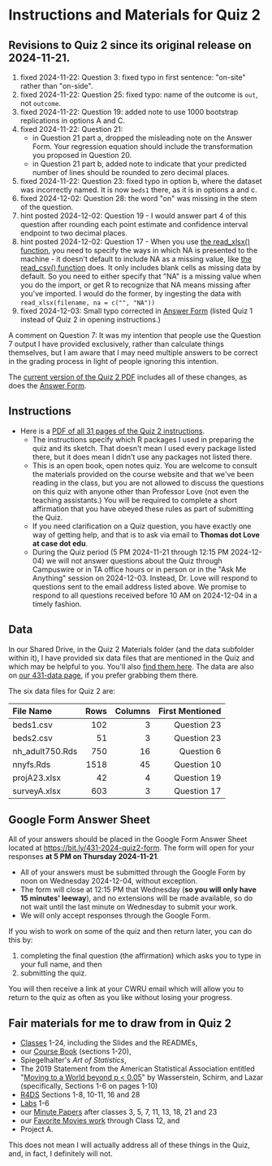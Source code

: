 # Instructions and Materials for Quiz 2

## Revisions to Quiz 2 since its original release on 2024-11-21.

1. fixed 2024-11-22: Question 3: fixed typo in first sentence: "on-site" rather than "on-side".
2. fixed 2024-11-22: Question 25: fixed typo: name of the outcome is `out`, not `outcome`.
3. fixed 2024-11-22: Question 19: added note to use 1000 bootstrap replications in options A and C.
4. fixed 2024-11-22: Question 21:
    - in Question 21 part a, dropped the misleading note on the Answer Form. Your regression equation should include the transformation you proposed in Question 20.
    - in Question 21 part b, added note to indicate that your predicted number of lines should be rounded to zero decimal places.
5. fixed 2024-11-22: Question 23: fixed typo in option b, where the dataset was incorrectly named. It is now `beds1` there, as it is in options a and c.
6. fixed 2024-12-02: Question 28: the word "on" was missing in the stem of the question.
7. hint posted 2024-12-02: Question 19 - I would answer part 4 of this question after rounding each point estimate and confidence interval endpoint to two decimal places. 
8. hint posted 2024-12-02: Question 17 - When you use [the read_xlsx() function](https://readxl.tidyverse.org/reference/read_excel.html), you need to specify the ways in which NA is presented to the machine - it doesn't default to include NA as a missing value, like [the read_csv() function](https://readr.tidyverse.org/reference/read_delim.html) does. It only includes blank cells as missing data by default. So you need to either specify that "NA" is a missing value when you do the import, or get R to recognize that NA means missing after you've imported. I would do the former, by ingesting the data with `read_xlsx(filename, na = c("", "NA"))`
9. fixed 2024-12-03: Small typo corrected in [Answer Form](https://bit.ly/431-2024-quiz2-form) (listed Quiz 1 instead of Quiz 2 in opening instructions.)

A comment on Question 7: It was my intention that people use the Question 7 output I have provided exclusively, rather than calculate things themselves, but I am aware that I may need multiple answers to be correct in the grading process in light of people ignoring this intention.

The [current version of the Quiz 2 PDF](https://github.com/THOMASELOVE/431-quizzes-2024/blob/main/quiz2/431-2024-quiz2.pdf) includes all of these changes, as does the [Answer Form](https://bit.ly/431-2024-quiz2-form).

## Instructions

- Here is a [PDF of all 31 pages of the Quiz 2 instructions](https://github.com/THOMASELOVE/431-quizzes-2024/blob/main/quiz2/431-2024-quiz2.pdf). 
    - The instructions specify which R packages I used in preparing the quiz and its sketch. That doesn't mean I used every package listed there, but it does mean I didn't use any packages not listed there.
    - This is an open book, open notes quiz. You are welcome to consult the materials provided on the course website and that we've been reading in the class, but you are not allowed to discuss the questions on this quiz with anyone other than Professor Love (not even the teaching assistants.) You will be required to complete a short affirmation that you have obeyed these rules as part of submitting the Quiz.
    - If you need clarification on a Quiz question, you have exactly one way of getting help, and that is to ask via email to **Thomas dot Love at case dot edu**.
    - During the Quiz period (5 PM 2024-11-21 through 12:15 PM 2024-12-04) we will not answer questions about the Quiz through Campuswire or in TA office hours or in person or in the "Ask Me Anything" session on 2024-12-03. Instead, Dr. Love will respond to questions sent to the email address listed above. We promise to respond to all questions received before 10 AM on 2024-12-04 in a timely fashion.

## Data

In our Shared Drive, in the Quiz 2 Materials folder (and the data subfolder within it), I have provided six data files that are mentioned in the Quiz and which may be helpful to you. You'll also [find them here](https://github.com/THOMASELOVE/431-quizzes-2024/tree/main/quiz2/data). The data are also on [our 431-data page](https://github.com/THOMASELOVE/431-data), if you prefer grabbing them there.

The six data files for Quiz 2 are:

File Name | Rows | Columns | First Mentioned
:--------------- | ------: | -------: | -----:
beds1.csv | 102 | 3 | Question 23
beds2.csv | 51 | 3 | Question 23
nh_adult750.Rds | 750 | 16 | Question 6
nnyfs.Rds | 1518 | 45 | Question 10
projA23.xlsx | 42 | 4 | Question 19
surveyA.xlsx | 603 | 3 | Question 17

## Google Form Answer Sheet

All of your answers should be placed in the Google Form Answer Sheet located at <https://bit.ly/431-2024-quiz2-form>. The form will open for your responses **at 5 PM on Thursday 2024-11-21**.

- All of your answers must be submitted through the Google Form by noon on Wednesday 2024-12-04, without exception.
- The form will close at 12:15 PM that Wednesday (**so you will only have 15 minutes' leeway**), and no extensions will be made available, so do not wait until the last minute on Wednesday to submit your work.
- We will only accept responses through the Google Form.

If you wish to work on some of the quiz and then return later, you can do this by:

1. completing the final question (the affirmation) which asks you to type in your full name, and then
2. submitting the quiz.

You will then receive a link at your CWRU email which will allow you to return to the quiz as often as you like without losing your progress.
  
## Fair materials for me to draw from in Quiz 2

- [Classes](https://github.com/THOMASELOVE/431-classes-2024/tree/main) 1-24, including the Slides and the READMEs,
- our [Course Book](https://thomaselove.github.io/431-book/) (sections 1-20),
- Spiegelhalter's *Art of Statistics*,
- The 2019 Statement from the American Statistical Association entitled "[Moving to a World beyond p < 0.05](https://amstat.tandfonline.com/doi/full/10.1080/00031305.2019.1583913)" by Wasserstein, Schirm, and Lazar (specifically, Sections 1-6 on pages 1-10)
- [R4DS](https://r4ds.hadley.nz/) Sections 1-8, 10-11, 16 and 28 
- [Labs](https://github.com/THOMASELOVE/431-labs-2024/blob/main/README.md) 1-6
- our [Minute Papers](https://github.com/THOMASELOVE/431-minute-2024) after classes 3, 5, 7, 11, 13, 18, 21 and 23
- our [Favorite Movies work](https://github.com/THOMASELOVE/431-classes-2024/tree/main/movies) through Class 12, and
- Project A.

This does not mean I will actually address all of these things in the Quiz, and, in fact, I definitely will not.
